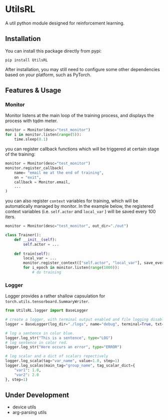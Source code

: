 # UtilsRL
A util python module designed for reinforcement learning. 

## Installation
You can install this package directly from pypi:
```shell
pip install UtilsRL
```
After installation, you may still need to configure some other dependencies based on your platform, such as PyTorch.

## Features & Usage
### Monitor
Monitor listens at the main loop of the training process, and displays the process with tqdm meter. 
```python
monitor = Monitor(desc="test_monitor")
for i in monitor.listen(range(5)):
    time.sleep(0.1)
```
you can register callback functions which will be triggered at certain stage of the training:
```python
monitor = Monitor(desc="test_monitor")
monitor.register_callback(
    name= "email me at the end of training", 
    on = "exit", 
    callback = Monitor.email, 
    ...
)
```
you can also register `context` variables for training, which will be automatically managed by monitor. In the example below, the registered context variables (i.e. `self.actor` and `local_var` ) will be saved every 100 iters.
```python
monitor = Monitor(desc="test_monitor", out_dir="./out")

class Trainer():
    def __init__(self):
        self.actor = ...
    
    def train(self):
        local_var = ...
        monitor.register_context(["self.actor", "local_var"], save_every=100)
        for i_epoch in monitor.listen(range(1000)):
            # do training
```

### Logger
Logger provides a rather shallow capsulation for `torch.utils.tensorboard.SummaryWriter`. 
```python
from UtilsRL.logger import BaseLogger

# create a logger, with terminal output enabled and file logging disabled
logger = BaseLogger(log_dir="./logs", name="debug", terminal=True, txt=False) 

# log a sentence in color blue.
logger.log_str("This is a sentence", type="LOG")
# log sentence in color red. 
logger.log_str("Here occurs an error", type="ERROR") 

# log scalar and a dict of scalars repectively
logger.log_scala(tag="var_name", value=1.0, step=1)
logger.log_scalas(main_tag="group_name", tag_scalar_dict={
    "var1": 1.0, 
    "var2": 2.0
}, step=1)
```

## Under Development
+ device utils
+ arg-parsing utils